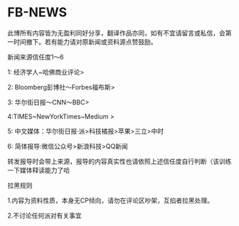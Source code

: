 # FB-NEWS
此博所有内容皆为无盈利同好分享，翻译作品亦同，如有不宜请留言或私信，会第一时间撤下。若有能力请对原新闻或资料源点赞鼓励。

新闻来源信任度1～6

1: 经济学人~哈佛商业评论>

2: Bloomberg彭博社～Forbes福布斯>

3: 华尔街日报～CNN～BBC>

4:TIMES~NewYorkTimes~Medium >

5: 中文媒体：华尔街日报·派>科技橘报>苹果>三立>中时

6: 简体报导:微信公众号>新浪科技>QQ新闻

转发报导时会带上来源，报导的内容真实性也请依照上述信任度自行判断（该训练一下媒体释读能力了哈





拉黑规则

1.内容为资料性质，本身无CP倾向，请勿在评论区吵架，互掐者拉黑处理。

2.不讨论任何派对有关事宜
